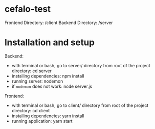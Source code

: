 # cefalo-test

Frontend Directory: /client
Backend Directory: /server

# Installation and setup

Backend:

  - with terminal or bash, go to server/ directory from root of the project directory: cd server
  - installing dependencies: npm install
  - running server: nodemon 
  - if `nodemon` does not work: node server.js

Frontend: 

  - with terminal or bash, go to client/ directory from root of the project directory: cd client
  - installing dependencies: yarn install
  - running application: yarn start
